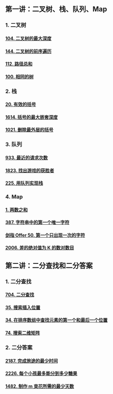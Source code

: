 ## 第一讲：二叉树、栈、队列、Map

### 1. 二叉树

#### [104. 二叉树的最大深度](https://leetcode.cn/problems/maximum-depth-of-binary-tree/)

#### [144. 二叉树的前序遍历](https://leetcode.cn/problems/binary-tree-preorder-traversal/)

#### [112. 路径总和](https://leetcode.cn/problems/path-sum/)

#### [100. 相同的树](https://leetcode.cn/problems/same-tree/)

### 2. 栈

#### [20. 有效的括号](https://leetcode.cn/problems/valid-parentheses/)

#### [1614. 括号的最大嵌套深度](https://leetcode.cn/problems/maximum-nesting-depth-of-the-parentheses/)

#### [1021. 删除最外层的括号](https://leetcode.cn/problems/remove-outermost-parentheses/)

### 3. 队列

#### [933. 最近的请求次数](https://leetcode.cn/problems/number-of-recent-calls/)

#### [1823. 找出游戏的获胜者](https://leetcode.cn/problems/find-the-winner-of-the-circular-game/)

#### [225. 用队列实现栈](https://leetcode.cn/problems/implement-stack-using-queues/)

### 4. Map

#### [1. 两数之和](https://leetcode.cn/problems/two-sum/)

#### [387. 字符串中的第一个唯一字符](https://leetcode.cn/problems/first-unique-character-in-a-string/)

#### [剑指 Offer 50. 第一个只出现一次的字符](https://leetcode.cn/problems/di-yi-ge-zhi-chu-xian-yi-ci-de-zi-fu-lcof/)

#### [2006. 差的绝对值为 K 的数对数目](https://leetcode.cn/problems/count-number-of-pairs-with-absolute-difference-k/)

## 第二讲：二分查找和二分答案

### 1. 二分查找

#### [704. 二分查找](https://leetcode.cn/problems/binary-search/)

#### [35. 搜索插入位置](https://leetcode.cn/problems/search-insert-position/)

#### [34. 在排序数组中查找元素的第一个和最后一个位置](https://leetcode.cn/problems/find-first-and-last-position-of-element-in-sorted-array/)

#### [74. 搜索二维矩阵](https://leetcode.cn/problems/search-a-2d-matrix/)

### 2. 二分答案

#### [2187. 完成旅途的最少时间](https://leetcode.cn/problems/minimum-time-to-complete-trips/)

#### [2226. 每个小孩最多能分到多少糖果](https://leetcode.cn/problems/maximum-candies-allocated-to-k-children/)

#### [1482. 制作 m 束花所需的最少天数](https://leetcode.cn/problems/minimum-number-of-days-to-make-m-bouquets/)

